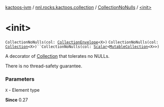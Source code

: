 [kactoos-jvm](../../index.md) / [nnl.rocks.kactoos.collection](../index.md) / [CollectionNoNulls](index.md) / [&lt;init&gt;](.)

# &lt;init&gt;

`CollectionNoNulls(col: `[`CollectionEnvelope`](../-collection-envelope/index.md)`<X>)`
`CollectionNoNulls(col: `[`Collection`](https://kotlinlang.org/api/latest/jvm/stdlib/kotlin.collections/-collection/index.html)`<X>)``CollectionNoNulls(col: `[`Scalar`](../../nnl.rocks.kactoos/-scalar/index.md)`<`[`MutableCollection`](https://kotlinlang.org/api/latest/jvm/stdlib/kotlin.collections/-mutable-collection/index.html)`<X>>)`

A decorator of [Collection](https://kotlinlang.org/api/latest/jvm/stdlib/kotlin.collections/-collection/index.html) that tolerates no NULLs.

There is no thread-safety guarantee.

### Parameters

`X` - Element type

**Since**
0.27

